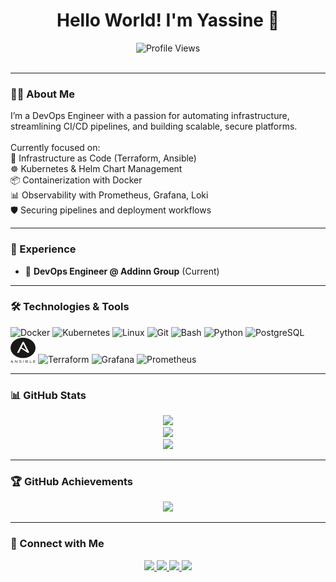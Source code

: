 <h1 align="center">Hello World! I'm Yassine 👋</h1>

<div align="center">
  <img src="https://komarev.com/ghpvc/?username=benhouria&style=flat-square" alt="Profile Views" />
</div>

<br/>


---

### 👨‍💻 About Me

<p>
  I’m a DevOps Engineer with a passion for automating infrastructure, streamlining CI/CD pipelines, and building scalable, secure platforms.  
  <br/><br/>
  Currently focused on:<br/>
  🚀 Infrastructure as Code (Terraform, Ansible)<br/>
  ☸️ Kubernetes & Helm Chart Management<br/>
  📦 Containerization with Docker<br/>
  📊 Observability with Prometheus, Grafana, Loki<br/>
  🛡️ Securing pipelines and deployment workflows<br/>
</p>

---

### 💼 Experience

- 🔧 **DevOps Engineer @ Addinn Group** (Current)

---

### 🛠️ Technologies & Tools

<p align="left">
  <img src="https://cdn.jsdelivr.net/gh/devicons/devicon/icons/docker/docker-original-wordmark.svg" width="40" height="40" alt="Docker"/>
  <img src="https://cdn.jsdelivr.net/gh/devicons/devicon/icons/kubernetes/kubernetes-plain-wordmark.svg" width="40" height="40" alt="Kubernetes"/>
  <img src="https://cdn.jsdelivr.net/gh/devicons/devicon/icons/linux/linux-original.svg" width="40" height="40" alt="Linux"/>
  <img src="https://cdn.jsdelivr.net/gh/devicons/devicon/icons/git/git-original.svg" width="40" height="40" alt="Git"/>
  <img src="https://cdn.jsdelivr.net/gh/devicons/devicon/icons/bash/bash-original.svg" width="40" height="40" alt="Bash"/>
  <img src="https://cdn.jsdelivr.net/gh/devicons/devicon/icons/python/python-original.svg" width="40" height="40" alt="Python"/>
  <img src="https://cdn.jsdelivr.net/gh/devicons/devicon/icons/postgresql/postgresql-original-wordmark.svg" width="40" height="40" alt="PostgreSQL"/>
  <img src="https://raw.githubusercontent.com/gilbarbara/logos/master/logos/ansible.svg" width="40" height="40" alt="Ansible"/>
  <img src="https://raw.githubusercontent.com/gilbarbara/logos/master/logos/terraform.svg" width="40" height="40" alt="Terraform"/>
  <img src="https://raw.githubusercontent.com/gilbarbara/logos/master/logos/grafana.svg" width="40" height="40" alt="Grafana"/>
  <img src="https://raw.githubusercontent.com/gilbarbara/logos/master/logos/prometheus.svg" width="40" height="40" alt="Prometheus"/>
</p>

---

### 📊 GitHub Stats

<p align="center">
  <img src="https://github-readme-stats.vercel.app/api?username=benhouria&show_icons=true&theme=tokyonight&hide_border=true"/>
  <br/>
  <img src="https://github-readme-streak-stats.herokuapp.com/?user=benhouria&theme=tokyonight&hide_border=true"/>
  <br/>
  <img src="https://github-readme-stats.vercel.app/api/top-langs/?username=benhouria&layout=compact&theme=tokyonight&hide_border=true"/>
</p>

---

### 🏆 GitHub Achievements

<p align="center">
  <img src="https://github-profile-trophy.vercel.app/?username=benhouria&theme=onedark&no-bg=true&no-frame=true" />
</p>

---

### 🤝 Connect with Me

<p align="center">
  <a href="https://www.linkedin.com/in/yassine-ben-houria-360620267/" target="_blank">
    <img src="https://img.shields.io/badge/LinkedIn-%231E77B5.svg?&style=for-the-badge&logo=linkedin&logoColor=white" />
  </a>
  <a href="mailto:yassinebenhouria1919@gmail.com" target="_blank">
    <img src="https://img.shields.io/badge/Email-%23000000.svg?&style=for-the-badge&logo=gmail&logoColor=white" />
  </a>
  <a href="https://github.com/benhouria" target="_blank">
    <img src="https://img.shields.io/badge/GitHub-%23121011.svg?&style=for-the-badge&logo=github&logoColor=white" />
  </a>
  <a href="https://portfolio" target="_blank">
    <img src="https://img.shields.io/badge/Portfolio-%23000000.svg?&style=for-the-badge&logo=About.me&logoColor=white" />
  </a>
</p>

